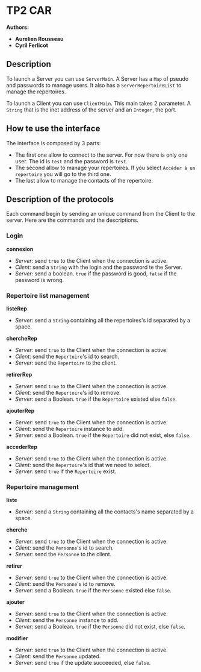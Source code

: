 # TP2 CAR

**Authors:**
- __Aurelien Rousseau__
- __Cyril Ferlicot__

## Description

To launch a Server you can use `ServerMain`. 
A Server has a `Map` of pseudo and passwords to manage users. 
It also has a `ServerRepertoireList` to manage the repertoires.

To launch a Client you can use `ClientMain`. This main takes 2 parameter. 
A `String` that is the inet address of the server and an `Integer`, the port.

## How te use the interface

The interface is composed by 3 parts:
- The first one allow to connect to the server. For now there is only one user. The id is `test` and the password is `test`.
- The second allow to manage your repertoires. If you select `Accéder à un repertoire` you will go to the third one.
- The last allow to manage the contacts of the repertoire.

## Description of the protocols

Each command begin by sending an unique command from the Client to the server.
Here are the commands and the descriptions.

### Login

**connexion**
- *Server:* send `true` to the Client when the connection is active.
- *Client:* send a `String` with the login and the password te the Server.
- *Server:* send a boolean. `true` if the password is good, `false` if the password is wrong.

### Repertoire list management

**listeRep**
- *Server:* send a `String` containing all the repertoires's id separated by a space.

**chercheRep**
- *Server:* send `true` to the Client when the connection is active.
- *Client:* send the `Repertoire`'s id to search.
- *Server:* send the `Repertoire` to the client.

**retirerRep**
- *Server:* send `true` to the Client when the connection is active.
- *Client:* send the `Repertoire`'s id to remove.
- *Server:* send a Boolean. `true` if the `Repertoire` existed else `false`.

**ajouterRep**
- *Server:* send `true` to the Client when the connection is active.
- *Client:* send the `Repertoire` instance to add.
- *Server:* send a Boolean. `true` if the `Repertoire` did not exist, else `false`.

**accederRep**
- *Server:* send `true` to the Client when the connection is active.
- *Client:* send the `Repertoire`'s id that we need to select.
- *Server:* send `true` if the `Repertoire` exist. 

### Repertoire management

**liste**
- *Server:* send a `String` containing all the contacts's name separated by a space.

**cherche**
- *Server:* send `true` to the Client when the connection is active.
- *Client:* send the `Personne`'s id to search.
- *Server:* send the `Personne` to the client.

**retirer**
- *Server:* send `true` to the Client when the connection is active.
- *Client:* send the `Personne`'s id to remove.
- *Server:* send a Boolean. `true` if the `Personne` existed else `false`.

**ajouter**
- *Server:* send `true` to the Client when the connection is active.
- *Client:* send the `Personne` instance to add.
- *Server:* send a Boolean. `true` if the `Personne` did not exist, else `false`.

**modifier**
- *Server:* send `true` to the Client when the connection is active.
- *Client:* send the `Personne` updated.
- *Server:* send `true` if the update succeeded, else `false`.